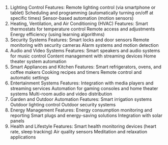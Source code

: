 1. Lighting Control
Features:
Remote lighting control (via smartphone or tablet)
Scheduling and programming (automatically turning on/off at specific times)
Sensor-based automation (motion sensors)
2. Heating, Ventilation, and Air Conditioning (HVAC)
Features:
Smart thermostats for temperature control
Remote access and adjustments
Energy efficiency (using learning algorithms)
3. Security Systems
Features:
Smart locks and door sensors
Remote monitoring with security cameras
Alarm systems and motion detection
4. Audio and Video Systems
Features:
Smart speakers and audio systems for music control
Content management with streaming devices
Home theater system automation
5. Smart Appliances and Kitchen
Features:
Smart refrigerators, ovens, and coffee makers
Cooking recipes and timers
Remote control and automatic settings
6. Entertainment Systems
Features:
Integration with media players and streaming services
Automation for gaming consoles and home theater systems
Multi-room audio and video distribution
7. Garden and Outdoor Automation
Features:
Smart irrigation systems
Outdoor lighting control
Outdoor security systems
8. Energy Management
Features:
Energy consumption monitoring and reporting
Smart plugs and energy-saving solutions
Integration with solar panels
9. Health and Lifestyle
Features:
Smart health monitoring devices (heart rate, sleep tracking)
Air quality sensors
Meditation and relaxation applications
